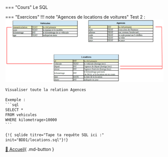 

<!--Testez :

{!{ sqlide titre="Tape ta requête SQL ici :" init="BDD/les_Aliens0.sql"}!}
-->

=== "Cours"
    Le SQL
    
    

=== "Exercices"
    !!! note "Agences de locations de voitures"
    Test 2 :
    ![Schema_Relationnel_Locations](../../img/Schema_Relationnel_Locations.png)
    
    Visualiser toute la relation Agences

    Exemple : 
    ```sql
    SELECT *
    FROM vehicules
    WHERE kilometrage>10000
    ```

    {!{ sqlide titre="Tape ta requête SQL ici :" init="BDD1/locations.sql"}!}
    

[📄 Accueil](../../../){ .md-button }

